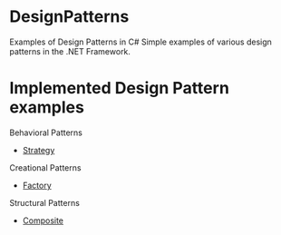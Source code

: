 # DesignPatterns
Examples of Design Patterns in C#
Simple examples of various design patterns in the .NET Framework.

# Implemented Design Pattern examples 

<p>Behavioral Patterns</p>
<ul>
  <li><a href="https://github.com/marioPPavlov/DesignPatterns/tree/master/StrategyPattern">Strategy</a></li>
</ul>
<p>Creational Patterns</p>
<ul>
  <li><a href="https://github.com/marioPPavlov/DesignPatterns/tree/master/FactoryPattern">Factory</a></li>
</ul>
<p>Structural Patterns</p>
<ul>
  <li><a href="https://github.com/marioPPavlov/DesignPatterns/tree/master/StrategyPattern">Composite</a></li>
</ul>
